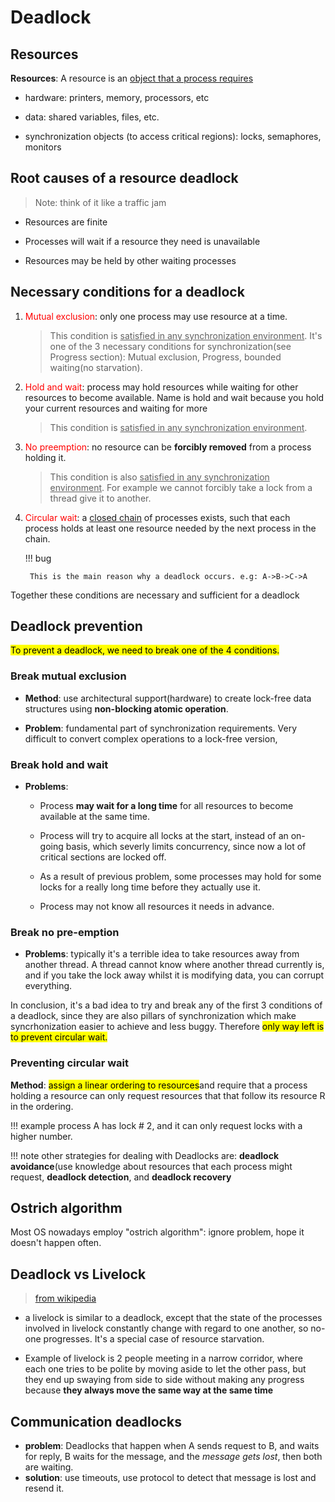 # Deadlock

## Resources

**Resources**: A resource is an <u>object that a process requires</u>

* hardware: printers, memory, processors, etc

* data: shared variables, files, etc.

* synchronization objects (to access critical regions): locks, semaphores, monitors

## Root causes of a resource deadlock

> Note: think of it like a traffic jam

* Resources are finite

* Processes will  wait if a resource they need is unavailable

* Resources may be held by other waiting processes

## Necessary conditions for a deadlock

1. <font color="red">Mutual exclusion</font>: only one process may use resource at a time.   
   
   > This condition is <u>satisfied in any synchronization environment</u>. It's one of the 3 necessary conditions for synchronization(see Progress section): Mutual exclusion, Progress, bounded waiting(no starvation).

2. <font color="red">Hold and wait</font>: process may hold resources while waiting for other resources to become available. Name is hold and wait because you hold your current resources and waiting for more
   
   > This condition is <u>satisfied in any synchronization environment</u>.

3. <font color="red">No preemption</font>: no resource can be **forcibly removed** from a process holding it.  
   
   > This condition is also <u>satisfied in any synchronization environment</u>. For example  we cannot forcibly take a lock from a thread give it to another.

4. <font color="red">Circular wait</font>: a <u>closed chain</u> of processes exists, such that each process holds at least one resource needed by the next process in the chain. 
   
    !!! bug
   
        This is the main reason why a deadlock occurs. e.g: A->B->C->A   

Together these conditions are necessary and sufficient for a deadlock

## Deadlock prevention

<mark>To prevent a deadlock, we need to break one of the 4 conditions.</mark>

### Break mutual exclusion

* **Method**: use architectural support(hardware) to create lock-free data structures using **non-blocking atomic operation**. 

* **Problem**: fundamental part of synchronization requirements. Very difficult to convert complex operations to a lock-free version,

### Break hold and wait

* **Problems**:
  
  * Process **may wait for a long time** for all resources to become available at the same time.
  
  * Process will try to acquire all locks at the start, instead of an on-going basis, which severly limits concurrency, since now a lot of critical sections are locked off. 
  
  * As a result of previous problem, some processes may hold for some locks for a really long time before they actually use it.
  
  * Process may not know all resources it needs in advance.

### Break no pre-emption

* **Problems**: typically it's a terrible idea to take resources away from another thread. A thread cannot know where another thread currently is, and if you take the lock away whilst it is modifying data, you can corrupt everything.

In conclusion, it's a bad idea to try and break any of the first 3 conditions of a deadlock, since they are also pillars of synchronization which make syncrhonization easier to achieve and less buggy. Therefore <mark>only way left is to prevent circular wait.</mark>

### Preventing circular wait

**Method**: <mark>assign a linear ordering to resources</mark>and require that a process holding a resource can only request resources that that follow its resource R in the ordering. 

!!! example
    process A has lock # 2, and it can only request locks with a higher number.

!!! note
    other strategies for dealing with Deadlocks are: **deadlock avoidance**(use knowledge about resources that each process might request, **deadlock detection**, and **deadlock recovery**

## Ostrich algorithm

Most OS nowadays employ "ostrich algorithm": ignore problem, hope it doesn't happen often.

## Deadlock vs Livelock

> [from wikipedia](https://en.wikibooks.org/wiki/Operating_System_Design/Concurrency/Livelock)

* a livelock is similar to a deadlock, except that the state of the processes involved in livelock constantly change with regard to one another, so no-one progresses. It's a special case of resource starvation.

* Example of livelock is 2 people meeting in a narrow corridor, where each one tries to be polite by moving aside to let the other pass, but they end up swaying from side to side without making any progress because **they always move the same way at the same time**

## Communication deadlocks

* **problem**: Deadlocks that happen when A sends request to B, and waits for reply, B waits for the message, and the *message gets lost*, then both are waiting.
* **solution**: use timeouts, use protocol to detect that message is lost and resend it.

